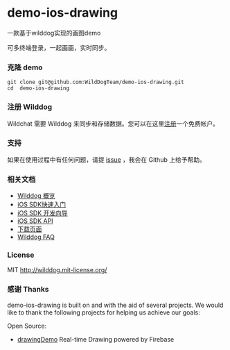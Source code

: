 # demo-ios-drawing
一款基于wilddog实现的画图demo

可多终端登录，一起画画，实时同步。

### 克隆 demo
```
git clone git@github.com:WildDogTeam/demo-ios-drawing.git
cd  demo-ios-drawing
```

### 注册 Wilddog

Wildchat 需要 Wilddog 来同步和存储数据。您可以在这里[注册](https://www.wilddog.com/my-account/signup)一个免费帐户。

### 支持
如果在使用过程中有任何问题，请提 [issue](https://github.com/WildDogTeam/demo-ios-drawing/issues) ，我会在 Github 上给予帮助。

### 相关文档

* [Wilddog 概览](https://z.wilddog.com/overview/guide)
* [iOS SDK快速入门](https://z.wilddog.com/ios/quickstart)
* [iOS SDK 开发向导](https://z.wilddog.com/ios/guide/1)
* [iOS SDK API](https://z.wilddog.com/ios/api)
* [下载页面](https://www.wilddog.com/download/)
* [Wilddog FAQ](https://z.wilddog.com/faq/qa)


### License
MIT
http://wilddog.mit-license.org/

### 感谢 Thanks

demo-ios-drawing is built on and with the aid of several  projects. We would like to thank the following projects for helping us achieve our goals:

Open Source:

* [drawingDemo](https://github.com/firebase/ios-drawing) Real-time Drawing powered by Firebase

